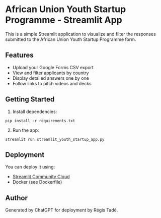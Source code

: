 
# African Union Youth Startup Programme - Streamlit App

This is a simple Streamlit application to visualize and filter the responses submitted to the African Union Youth Startup Programme form.

## Features

- Upload your Google Forms CSV export
- View and filter applicants by country
- Display detailed answers one by one
- Follow links to pitch videos and decks

## Getting Started

1. Install dependencies:

```
pip install -r requirements.txt
```

2. Run the app:

```
streamlit run streamlit_youth_startup_app.py
```

## Deployment

You can deploy it using:

- [Streamlit Community Cloud](https://streamlit.io/cloud)
- Docker (see Dockerfile)

## Author

Generated by ChatGPT for deployment by Régis Tadé.
